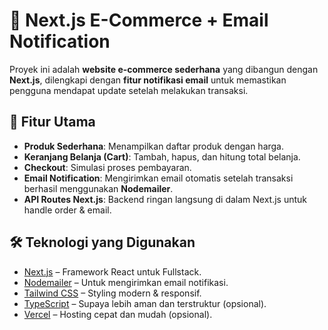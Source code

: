 # 🛒 Next.js E-Commerce + Email Notification

Proyek ini adalah **website e-commerce sederhana** yang dibangun dengan **Next.js**, dilengkapi dengan **fitur notifikasi email** untuk memastikan pengguna mendapat update setelah melakukan transaksi.

## 🚀 Fitur Utama

- **Produk Sederhana**: Menampilkan daftar produk dengan harga.
- **Keranjang Belanja (Cart)**: Tambah, hapus, dan hitung total belanja.
- **Checkout**: Simulasi proses pembayaran.
- **Email Notification**: Mengirimkan email otomatis setelah transaksi berhasil menggunakan **Nodemailer**.
- **API Routes Next.js**: Backend ringan langsung di dalam Next.js untuk handle order & email.

## 🛠️ Teknologi yang Digunakan

- [Next.js](https://nextjs.org/) – Framework React untuk Fullstack.
- [Nodemailer](https://nodemailer.com/) – Untuk mengirimkan email notifikasi.
- [Tailwind CSS](https://tailwindcss.com/) – Styling modern & responsif.
- [TypeScript](https://www.typescriptlang.org/) – Supaya lebih aman dan terstruktur (opsional).
- [Vercel](https://vercel.com/) – Hosting cepat dan mudah (opsional).
